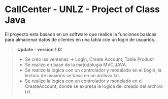 CallCenter - UNLZ - Project of Class Java
===================

El proyecto esta basado en un software que realice la funciones basicas para almacenar datos de clientes en una tabla con un login de usuarios. 

> **Update - version 1.0:**

> - Se creo las ventanas -> Login, Create Account, Table Product
> - Se realizo en base de la metodologia MVC JAVA.
> - Se realizo la logica con un controlador y modelado en el Login, la lectura de usuarios se basa en un archivo txt.
> - Se realizo la logica con un controlador y modelado en el CreateAccount, donde se expresa la logica del creado del archivo txt.
